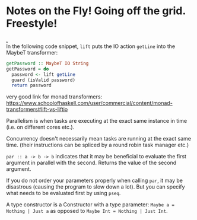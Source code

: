 
# Notes on the Fly! Going off the grid. Freestyle!


[.](https://www.schoolofhaskell.com/user/commercial/content/monad-transformers#lift-vs-liftio)  
In the following code snippet, `lift` puts the IO action `getLine` into the MaybeT transformer:  
```haskell
getPassword :: MaybeT IO String
getPassword = do
  password <- lift getLine
  guard (isValid password)
  return password
```

very good link for monad transformers: https://www.schoolofhaskell.com/user/commercial/content/monad-transformers#lift-vs-liftio

Parallelism is when tasks are executing at the exact same instance in time (i.e. on different cores etc.).

Concurrency doesn't necessarily mean tasks are running at the exact same time. (their instructions can be spliced by a round robin task manager etc.)

`par :: a -> b -> b` indicates that it may be beneficial to evaluate the first argument in parallel with the second. Returns the value of the second argument.

If you do not order your parameters properly when calling `par`, it may be disastrous (causing the program to slow down a lot). But you can specify what needs to be evaluated first by using `pseq`.

A type constructor is a Constructor with a type parameter: `Maybe a = Nothing | Just a` as opposed to `Maybe Int = Nothing | Just Int`.
